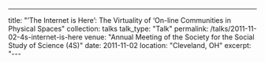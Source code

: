 ---
title: "’The Internet is Here’: The Virtuality of ‘On-line Communities in Physical Spaces"
collection: talks
talk_type: "Talk"
permalink: /talks/2011-11-02-4s-internet-is-here
venue: "Annual Meeting of the Society for the Social Study of Science (4S)"
date: 2011-11-02
location: "Cleveland, OH"
excerpt: "---
